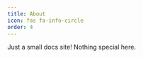 ```yaml
---
title: About
icon: fas fa-info-circle
order: 4
---
```


Just a small docs site! Nothing special here.